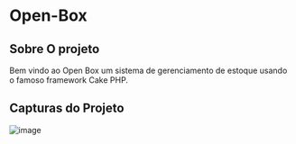 # Open-Box

## Sobre O projeto

Bem vindo ao Open Box um sistema de gerenciamento de estoque usando o famoso framework Cake PHP.

## Capturas do Projeto
![image](https://user-images.githubusercontent.com/35428975/34918971-54d59cc2-f943-11e7-9889-5777e884d8f1.png)
